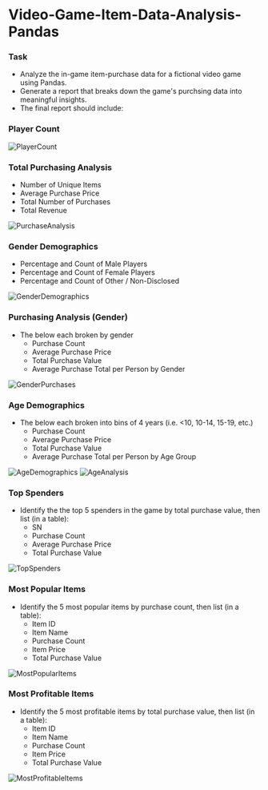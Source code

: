 # Video-Game-Item-Data-Analysis-Pandas

### Task

* Analyze the in-game item-purchase data for a fictional video game using Pandas.
* Generate a report that breaks down the game's purchsing data into meaningful insights.
* The final report should include:

### Player Count
  
![PlayerCount](https://github.com/michaellegg16/pandas-challenge/blob/master/Screenshots/PlayerCount.PNG)

### Total Purchasing Analysis

* Number of Unique Items
* Average Purchase Price
* Total Number of Purchases
* Total Revenue

![PurchaseAnalysis](https://github.com/michaellegg16/pandas-challenge/blob/master/Screenshots/PurchaseAnalysis.PNG)

### Gender Demographics

* Percentage and Count of Male Players
* Percentage and Count of Female Players
* Percentage and Count of Other / Non-Disclosed

![GenderDemographics](https://github.com/michaellegg16/pandas-challenge/blob/master/Screenshots/GenderAnalysis.PNG)

### Purchasing Analysis (Gender)

* The below each broken by gender
  * Purchase Count
  * Average Purchase Price
  * Total Purchase Value
  * Average Purchase Total per Person by Gender
  
![GenderPurchases](https://github.com/michaellegg16/pandas-challenge/blob/master/Screenshots/GenderPurchases.PNG)
 
### Age Demographics

* The below each broken into bins of 4 years (i.e. &lt;10, 10-14, 15-19, etc.)
  * Purchase Count
  * Average Purchase Price
  * Total Purchase Value
  * Average Purchase Total per Person by Age Group
  
![AgeDemographics](https://github.com/michaellegg16/pandas-challenge/blob/master/Screenshots/AgeDemographics.PNG)
![AgeAnalysis](https://github.com/michaellegg16/pandas-challenge/blob/master/Screenshots/AgeAnalysis.PNG)

### Top Spenders

* Identify the the top 5 spenders in the game by total purchase value, then list (in a table):
  * SN
  * Purchase Count
  * Average Purchase Price
  * Total Purchase Value
  
![TopSpenders](https://github.com/michaellegg16/pandas-challenge/blob/master/Screenshots/TopSpenders.PNG)

### Most Popular Items

* Identify the 5 most popular items by purchase count, then list (in a table):
  * Item ID
  * Item Name
  * Purchase Count
  * Item Price
  * Total Purchase Value

![MostPopularItems](https://github.com/michaellegg16/pandas-challenge/blob/master/Screenshots/MostPopularItems.PNG)

### Most Profitable Items

* Identify the 5 most profitable items by total purchase value, then list (in a table):
  * Item ID
  * Item Name
  * Purchase Count
  * Item Price
  * Total Purchase Value

![MostProfitableItems](https://github.com/michaellegg16/pandas-challenge/blob/master/Screenshots/MostProfitableItems.PNG)


